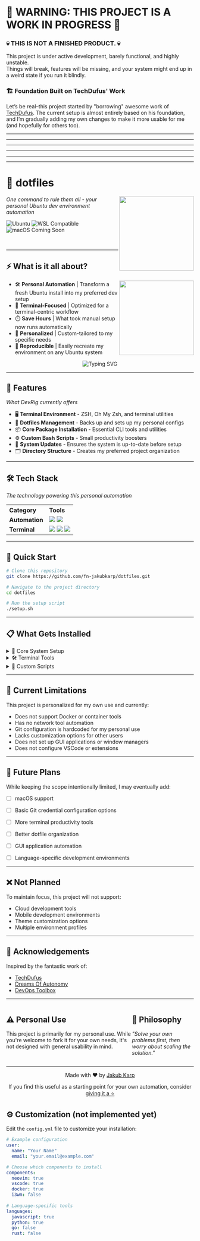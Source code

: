 # 🚧 WARNING: THIS PROJECT IS A WORK IN PROGRESS 🚧

### 💀 THIS IS NOT A FINISHED PRODUCT. 💀
This project is under active development, barely functional, and highly unstable.
<br/>
Things will break, features will be missing, and your system might end up in a weird state if you run it blindly.

### 🏗️ Foundation Built on TechDufus' Work
Let’s be real–this project started by "borrowing" awesome work of [TechDufus](https://github.com/TechDufus). 
The current setup is almost entirely based on his foundation, and I’m gradually adding my own changes to make it more usable for me (and hopefully for others too).

<hr>
<hr>
<hr>
<hr>
<hr>
<hr>

# 🚀 dotfiles

<img align="right" src="https://media0.giphy.com/media/v1.Y2lkPTc5MGI3NjExeTI4NzE1dmhtcm04c3dlN29iaG4zd2owZHBwczJxbXYwOHVtdGZiaSZlcD12MV9pbnRlcm5hbF9naWZfYnlfaWQmY3Q9Zw/aer096d3vD4rYVsgNn/giphy.gif" width="200" height="200" />
<p><i>One command to rule them all - your personal Ubuntu dev environment automation</i></p>
<img src="https://img.shields.io/badge/Platform-Ubuntu-E95420?style=for-the-badge&logo=ubuntu&logoColor=white" alt="Ubuntu" />
<img src="https://img.shields.io/badge/Compatible-WSL-0078D6?style=for-the-badge&logo=windows&logoColor=white" alt="WSL Compatible" />
<img src="https://img.shields.io/badge/Coming%20Soon-macOS-000000?style=for-the-badge&logo=apple&logoColor=white" alt="macOS Coming Soon" />

&nbsp;
<hr>

## ⚡ What is it all about?

<img align="right" src="https://media.giphy.com/media/v1.Y2lkPTc5MGI3NjExYTVhb3A2NWNybG11OWlmbWRuYnA5N3g2MzVsMW84N3E5c2NnMm9zZCZlcD12MV9pbnRlcm5hbF9naWZfYnlfaWQmY3Q9Zw/H62NM1ab7wzMXURdoi/giphy.gif" width="200" height="200" />

- 🛠️ **Personal Automation** | Transform a fresh Ubuntu install into my preferred dev setup
- 🧰 **Terminal-Focused** | Optimized for a terminal-centric workflow
- ⏱️ **Save Hours** | What took manual setup now runs automatically
- 👤 **Personalized** | Custom-tailored to my specific needs
- 🔄 **Reproducible** | Easily recreate my environment on any Ubuntu system

<div align="center">
  <img src="https://readme-typing-svg.herokuapp.com?font=Fira+Code&pause=1000&color=0969DA&center=true&vCenter=true&width=435&lines=My+terminal%2C+my+way;Automate+the+boring+stuff;From+fresh+install+to+productive" alt="Typing SVG" />
</div>

<hr>

## 🎯 Features

<p align="left"><i>What DevRig currently offers</i></p>

- 🖥️ **Terminal Environment** - ZSH, Oh My Zsh, and terminal utilities
- 🔧 **Dotfiles Management** - Backs up and sets up my personal configs
- 📦 **Core Package Installation** - Essential CLI tools and utilities
- ⚙️ **Custom Bash Scripts** - Small productivity boosters
- 🔄 **System Updates** - Ensures the system is up-to-date before setup
- 🗂️ **Directory Structure** - Creates my preferred project organization

<hr>

## 🛠️ Tech Stack

<p align="left"><i>The technology powering this personal automation</i></p>

<table>
  <tr>
    <th align="left">Category</th>
    <th align="left">Tools</th>
  </tr>
  <tr>
    <td><b>Automation</b></td>
    <td>
      <img src="https://img.shields.io/badge/Ansible-808080?style=for-the-badge&logo=ansible&logoColor=white" />
      <img src="https://img.shields.io/badge/Bash-808080?style=for-the-badge&logo=gnu-bash&logoColor=white" />
    </td>
  </tr>
  <tr>
    <td><b>Terminal</b></td>
    <td>
      <img src="https://img.shields.io/badge/Neovim-808080?style=for-the-badge&logo=neovim&logoColor=white" />
      <img src="https://img.shields.io/badge/Tmux-808080?style=for-the-badge&logo=tmux&logoColor=white" />
      <img src="https://img.shields.io/badge/Oh_My_Zsh-808080?style=for-the-badge&logo=ohmyzsh&logoColor=white" />
    </td>
  </tr>
</table>

<hr>

## 🚀 Quick Start

```bash
# Clone this repository
git clone https://github.com/fn-jakubkarp/dotfiles.git

# Navigate to the project directory
cd dotfiles

# Run the setup script
./setup.sh
```

<hr>

## 📋 What Gets Installed

<details>
<summary>🔄 Core System Setup</summary>

- System updates and essential packages
- ZSH with Oh My Zsh configuration
- Terminal utilities and CLI tools
- Personal dotfiles deployment

</details>

<details>
<summary>🛠️ Terminal Tools</summary>

- Neovim with basic configuration
- Tmux setup
- Common CLI utilities (grep, find, curl, wget, etc.)
- Basic system monitoring tools

</details>

<details>
<summary>🧰 Custom Scripts</summary>

- Simple workflow utilities
- System maintenance helpers
- Basic backup script for dotfiles

</details>

<hr>

## 🚧 Current Limitations

This project is personalized for my own use and currently:

- Does not support Docker or container tools
- Has no network tool automation
- Git configuration is hardcoded for my personal use
- Lacks customization options for other users
- Does not set up GUI applications or window managers
- Does not configure VSCode or extensions

<hr>

## 📝 Future Plans

While keeping the scope intentionally limited, I may eventually add:

- [ ] macOS support
- [ ] Basic Git credential configuration options
- [ ] More terminal productivity tools
- [ ] Better dotfile organization
- [ ] GUI application automation
- [ ] Language-specific development environments


<hr>

## ❌ Not Planned

To maintain focus, this project will not support:

- Cloud development tools
- Mobile development environments
- Theme customization options
- Multiple environment profiles

<hr>

## 🙏 Acknowledgements

Inspired by the fantastic work of:
- [TechDufus](https://github.com/TechDufus)
- [Dreams Of Autonomy](https://github.com/dreamsofautonomy)
- [DevOps Toolbox](https://github.com/devopstoolbox)

<hr>

<div style="display: flex; justify-content: space-between;">
  <div>
    <h2>⚠️ Personal Use</h2>
    <p>This project is primarily for my personal use. While you're welcome to fork it for your own needs, it's not designed with general usability in mind.</p>
  </div>
  <div>
    <h2>💭 Philosophy</h2>
    <p><i>"Solve your own problems first, then worry about scaling the solution."</i></p>
  </div>
</div>

<hr>

<div align="center">
  <p>Made with ❤️ by <a href="https://github.com/qunikarp">Jakub Karp</a></p>
  <p>If you find this useful as a starting point for your own automation, consider <a href="https://github.com/qunikarp/devrig">giving it a ⭐</a></p>
</div>


## ⚙️ Customization (not implemented yet)

Edit the `config.yml` file to customize your installation:

```yaml
# Example configuration
user:
  name: "Your Name"
  email: "your.email@example.com"

# Choose which components to install
components:
  neovim: true
  vscode: true
  docker: true
  i3wm: false
  
# Language-specific tools
languages:
  javascript: true
  python: true
  go: false
  rust: false
```
